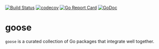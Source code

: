 [![Build Status](https://api.travis-ci.org/Shopify/goose.svg?branch=master)](https://travis-ci.org/Shopify/goose/)
[![codecov](https://codecov.io/gh/Shopify/goose/branch/master/graph/badge.svg)](https://codecov.io/gh/Shopify/goose)
[![Go Report Card](https://goreportcard.com/badge/github.com/Shopify/goose)](https://goreportcard.com/report/github.com/Shopify/goose)
[![GoDoc](https://godoc.org/github.com/Shopify/goose?status.png)](https://godoc.org/github.com/Shopify/goose)
# goose

`goose` is a curated collection of Go packages that integrate well together.


